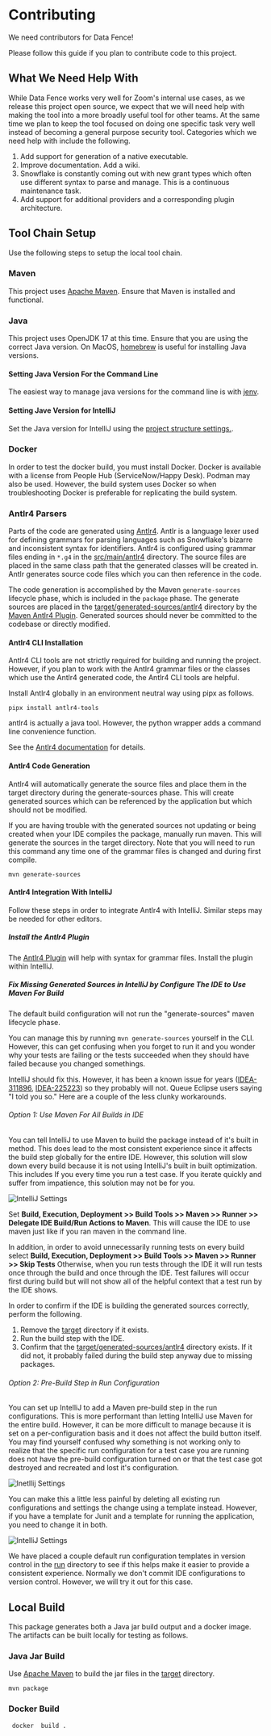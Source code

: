 # Contributing

We need contributors for Data Fence!

Please follow this guide if you plan to contribute code to this project.

## What We Need Help With

While Data Fence works very well for Zoom's internal use cases, as we release this 
project open source, we expect that we will need help with making the tool into a more 
broadly useful tool for other teams.  At the same time we plan to keep the tool 
focused on doing one specific task very well instead of becoming a general purpose 
security tool. Categories which we need help with include the following.

1. Add support for generation of a native executable.
2. Improve documentation. Add a wiki.
3. Snowflake is constantly coming out with new grant types which often use different 
syntax to parse and manage. This is a continuous maintenance task.
4. Add support for additional providers and a corresponding plugin architecture.

## Tool Chain Setup

Use the following steps to setup the local tool chain.

### Maven

This project uses [Apache Maven](https://maven.apache.org/). Ensure that Maven is
installed and functional.

### Java

This project uses OpenJDK 17 at this time. Ensure that you are using the correct Java
version. On MacOS, [homebrew](https://brew.sh/) is useful for installing Java versions.

#### Setting Java Version For the Command Line

The easiest way to manage java versions for the command line is
with [jenv](https://github.com/jenv/jenv).

#### Setting Jave Version for IntelliJ

Set the Java version for IntelliJ using
the [project structure settings.](https://www.jetbrains.com/help/idea/sdk.html).

### Docker

In order to test the docker build, you must install Docker. Docker is available with a
license from People Hub (ServiceNow/Happy Desk). Podman may also be used. However, the
build system uses Docker so when troubleshooting Docker is preferable for replicating the
build system.

### Antlr4 Parsers

Parts of the code are generated using [Antlr4](https://www.antlr.org/). Antlr is a
language lexer used for defining grammars for parsing languages such as Snowflake's
bizarre and inconsistent syntax for identifiers. Antlr4 is configured using grammar files
ending in `*.g4` in the [src/main/antlr4](./src/main/antlr4) directory. The source files
are placed in the same class path that the generated classes will be created in. Antlr
generates source code files which you can then reference in the code.

The code generation is accomplished by the Maven `generate-sources` lifecycle phase, which
is included in the `package` phase. The generate sources are placed in
the [target/generated-sources/antlr4](./target/generated-sources/antlr4)
directory by the
[Maven Antlr4 Plugin](https://www.antlr.org/api/maven-plugin/latest/usage.html). Generated
sources should never be committed to the codebase or directly modified.

#### Antlr4 CLI Installation

Antlr4 CLI tools are not strictly required for building and running the project. However,
if you plan to work with the Antlr4 grammar files or the classes which use the Antlr4
generated code, the Antlr4 CLI tools are helpful.

Install Antlr4 globally in an environment neutral way using pipx as follows.

```shell
pipx install antlr4-tools
```

antlr4 is actually a java tool. However, the python wrapper adds a command line
convenience function.

See the [Antlr4 documentation](https://www.antlr.org/) for details.

#### Antlr4 Code Generation

Antlr4 will automatically generate the source files and place them in the target directory
during the generate-sources phase. This will create generated sources which can be
referenced by the application but which should not be modified.

If you are having trouble with the generated sources not updating or being created when
your IDE compiles the package, manually run maven. This will generate the sources in the
target directory. Note that you will need to run this command any time one of the grammar
files is changed and during first compile.

```shell
mvn generate-sources
```

#### Antlr4 Integration With IntelliJ

Follow these steps in order to integrate Antlr4 with IntelliJ. Similar steps may be needed
for other editors.

##### Install the Antlr4 Plugin

The [Antlr4 Plugin](https://plugins.jetbrains.com/plugin/7358-antlr-v4) will help with
syntax for grammar files. Install the plugin within IntelliJ.

##### Fix Missing Generated Sources in IntelliJ by Configure The IDE to Use Maven For Build

The default build configuration will not run the "generate-sources" maven lifecycle phase.

You can manage this by running `mvn generate-sources` yourself in the CLI. However, this
can get confusing when you forget to run it and you wonder why your tests are failing or
the tests succeeded when they should have failed because you changed somethings.

IntelliJ should fix this. However, it has been a known issue for years
([IDEA-311896](https://youtrack.jetbrains.com/issue/IDEA-311896/automatically-run-generate-sources-before-build), [IDEA-225223](https://youtrack.jetbrains.com/issue/IDEA-225223/Maven-Generate-source-and-update-folders-before-build))
so they probably will not. Queue Eclipse users saying "I told you so." Here are a couple
of the less clunky workarounds.

###### Option 1: Use Maven For All Builds in IDE

You can tell IntelliJ to use Maven to build the package instead of it's built in method.
This does lead to the most consistent experience since it affects the build step globally
for the entire IDE. However, this solution will slow down every build because it is not
using IntelliJ's built in built optimization. This includes If you every time you run a
test case. If you iterate quickly and suffer from impatience, this solution may not be for
you.

![IntelliJ Settings](./doc/resources/intellij-global-maven-runner-settings.png "Maven IntelliJ Build Settings")

Set
**Build, Execution, Deployment >> Build Tools >> Maven >> Runner >> Delegate IDE Build/Run
Actions to Maven**. This will cause the IDE to use maven just like if you ran maven in the
command line.

In addition, in order to avoid unnecessarily running tests on every build select
**Build, Execution, Deployment >> Build Tools >> Maven >> Runner >> Skip Tests**
Otherwise, when you run tests through the IDE it will run tests once through the build and
once through the IDE. Test failures will occur first during build but will not show all of
the helpful context that a test run by the IDE shows.

In order to confirm if the IDE is building the generated sources correctly, perform the
following.

1. Remove the [target](./target) directory if it exists.
2. Run the build step with the IDE.
3. Confirm that the [target/generated-sources/antlr4](./target/generated-sources/antlr4)
   directory exists. If it did not, it probably failed during the build step anyway due to
   missing packages.

###### Option 2: Pre-Build Step in Run Configuration

You can set up IntelliJ to add a Maven pre-build step in the run configurations. This is
more performant than letting IntelliJ use Maven for the entire build. However, it can be
more difficult to manage because it is set on a per-configuration basis and it does not
affect the build button itself. You may find yourself confused why something is not
working only to realize that the specific run configuration for a test case you are
running does not have the pre-build configuration turned on or that the test case got
destroyed and recreated and lost it's configuration.

![Inetllij Settings](./doc/resources/intellij-run-configuration-settings-pre-build.png "Run Maven Prior to Build in Run Configuration.")

You can make this a little less painful by deleting all existing run configurations and
settings the change using a template instead. However, if you have a template for Junit
and a template for running the application, you need to change it in both.

![IntelliJ Settings](./doc/resources/intellij-edit-run-configuration-template.png "Change a Configuration Template.")

We have placed a couple default run configuration templates in version control in the
[run](./run) directory to see if this helps make it easier to provide a consistent
experience. Normally we don't commit IDE configurations to version control. However, we
will try it out for this case.

## Local Build

This package generates both a Java jar build output and a docker image. The artifacts can
be built locally for testing as follows.

### Java Jar Build

Use [Apache Maven](https://maven.apache.org/) to build the jar files in the
[target](./target) directory.

```shell
mvn package
```

### Docker Build

```shell
 docker  build .
```



